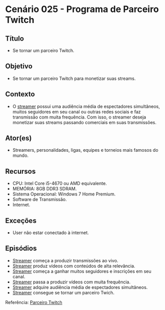 # Cenário 025 - Programa de Parceiro Twitch

## Título
* Se tornar um parceiro Twitch.

## Objetivo
* Se tornar um parceiro Twitch para monetizar suas streams.

## Contexto
* O [streamer](https://github.com/gabrielziegler3/Requisitos-2018-1/wiki/L%C3%A9xico-Streamer) possui uma audiência média de espectadores simultâneos, muitos seguidores em seu canal ou outras redes sociais e faz transmissão com muita frequência. Com isso, o streamer deseja monetizar suas streams passando comerciais em suas transmissões. 

## Ator(es)
* Streamers, personalidades, ligas, equipes e torneios mais famosos do mundo.

## Recursos
* CPU: Intel Core i5-4670 ou AMD equivalente.
* MEMÓRIA: 8GB DDR3 SDRAM.
* Sistema Operacional: Windows 7 Home Premium.
* Software de Transmissão.
* Internet.

## Exceções
* User não estar conectado à internet.

## Episódios
* [Streamer](https://github.com/gabrielziegler3/Requisitos-2018-1/wiki/L%C3%A9xico-Streamer) começa a produzir transmissões ao vivo.
* [Streamer](https://github.com/gabrielziegler3/Requisitos-2018-1/wiki/L%C3%A9xico-Streamer) produz vídeos com conteúdos de alta relevância.
* [Streamer](https://github.com/gabrielziegler3/Requisitos-2018-1/wiki/L%C3%A9xico-Streamer) começa a ganhar muitos seguidores e inscrições em seu canal.
* [Streamer](https://github.com/gabrielziegler3/Requisitos-2018-1/wiki/L%C3%A9xico-Streamer) passa a produzir vídeos com muita frequência.
* [Streamer](https://github.com/gabrielziegler3/Requisitos-2018-1/wiki/L%C3%A9xico-Streamer) adquire audiência média de espectadores simultâneos.
* [Streamer](https://github.com/gabrielziegler3/Requisitos-2018-1/wiki/L%C3%A9xico-Streamer) consegue se tornar um parceiro Twich.

Referência: [Parceiro Twitch](https://help.twitch.tv/customer/pt_br/portal/articles/735127-dicas-para-se-inscrever-no-programa-de-parceiros)